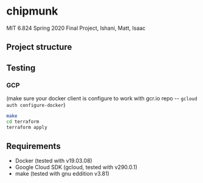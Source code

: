 # chipmunk

MIT 6.824 Spring 2020 Final Project, Ishani, Matt, Isaac

## Project structure

## Testing

### GCP 

(make sure your docker client is configure to work with gcr.io repo -- `gcloud auth configure-docker`)

```bash
make
cd terraform
terraform apply
```

## Requirements

- Docker (tested with v19.03.08)
- Google Cloud SDK (gcloud, tested with v290.0.1)
- make (tested with gnu eddition v3.81)
